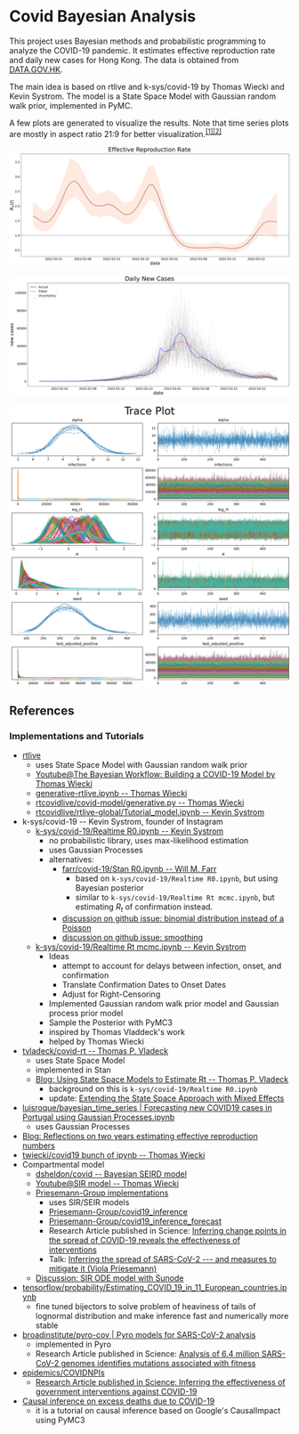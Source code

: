 # Covid Bayesian Analysis

This project uses Bayesian methods and probabilistic programming to analyze the COVID-19 pandemic. It estimates effective reproduction rate and daily new cases for Hong Kong. The data is obtained from [DATA.GOV.HK](https://data.gov.hk/en-data/dataset/hk-dh-chpsebcddr-novel-infectious-agent).

The main idea is based on rtlive and k-sys/covid-19 by Thomas Wiecki and Kevin Systrom. The model is a State Space Model with Gaussian random walk prior, implemented in PyMC.

A few plots are generated to visualize the results. Note that time series plots are mostly in aspect ratio 21:9 for better visualization.<sup>[\[1\]](http://vis.stanford.edu/files/2006-Banking-InfoVis.pdf)</sup><sup>[\[2\]](http://vis.stanford.edu/files/2012-SlopeComparison-InfoVis.pdf)</sup>

![Effective Production Rate](./output/rt.svg)

![Daily New Cases](./output/ts_new_cases.svg)

![trace plot](./output/trace.png)

## References

### Implementations and Tutorials

- [rtlive](https://rt.live/)
  - uses State Space Model with Gaussian random walk prior
  - [Youtube@The Bayesian Workflow: Building a COVID-19 Model by Thomas Wiecki](https://discourse.pymc.io/t/the-bayesian-workflow-building-a-covid-19-model-by-thomas-wiecki/6017/1)
  - [generative-rtlive.ipynb  -- Thomas Wiecki](https://gist.github.com/twiecki/fc63488e7c81d162af3f58ae68a32cd4)
  - [rtcovidlive/covid-model/generative.py -- Thomas Wiecki](https://github.com/rtcovidlive/covid-model/blob/master/covid/models/generative.py)
  - [rtcovidlive/rtlive-global/Tutorial_model.ipynb -- Kevin Systrom](https://github.com/rtcovidlive/rtlive-global/blob/master/notebooks/Tutorial_model.ipynb)
- k-sys/covid-19 -- Kevin Systrom, founder of Instagram
  - [k-sys/covid-19/Realtime R0.ipynb -- Kevin Systrom](https://github.com/k-sys/covid-19/blob/master/Realtime%20R0.ipynb)
    - no probabilistic library, uses max-likelihood estimation
    - uses Gaussian Processes
    - alternatives:
      - [farr/covid-19/Stan R0.ipynb -- Will M. Farr](https://github.com/farr/covid-19/blob/master/Stan%20R0.ipynb)
        - based on `k-sys/covid-19/Realtime R0.ipynb`, but using Bayesian posterior
        - similar to `k-sys/covid-19/Realtime Rt mcmc.ipynb`, but estimating $R_t$ of confirmation instead.
      - [discussion on github issue: binomial distribution instead of a Poisson](https://github.com/k-sys/covid-19/issues/45)
      - [discussion on github issue: smoothing](https://github.com/k-sys/covid-19/issues/30)
  - [k-sys/covid-19/Realtime Rt mcmc.ipynb -- Kevin Systrom](https://github.com/k-sys/covid-19/blob/master/Realtime%20Rt%20mcmc.ipynb)
    - Ideas
      - attempt to account for delays between infection, onset, and confirmation
      - Translate Confirmation Dates to Onset Dates
      - Adjust for Right-Censoring
    - Implemented Gaussian random walk prior model and Gaussian process prior model
    - Sample the Posterior with PyMC3
    - inspired by Thomas Vladdeck's work
    - helped by Thomas Wiecki
- [tvladeck/covid-rt -- Thomas P. Vladeck](https://github.com/tvladeck/covid-rt)
  - uses State Space Model
  - implemented in Stan
  - [Blog: Using State Space Models to Estimate Rt -- Thomas P. Vladeck](https://tomvladeck.com/2020/04/15/rt-ssm.html)
    - background on this is `k-sys/covid-19/Realtime R0.ipynb`
    - update: [Extending the State Space Approach with Mixed Effects](https://tomvladeck.com/2020/04/16/rt-mixed-effect-ssm.html)
- [luisroque/bayesian_time_series | Forecasting new COVID19 cases in Portugal using Gaussian Processes.ipynb](https://github.com/luisroque/bayesian_time_series/blob/main/Forecasting%20new%20COVID19%20cases%20in%20Portugal%20using%20Gaussian%20Processes.ipynb)
  - uses Gaussian Processes
- [Blog: Reflections on two years estimating effective reproduction numbers](https://epiforecasts.io/posts/2022-03-25-rt-reflections/)
- [twiecki/covid19 bunch of ipynb -- Thomas Wiecki](https://github.com/twiecki/covid19)
- Compartmental model
  - [dsheldon/covid -- Bayesian SEIRD model](https://github.com/dsheldon/covid?tab=readme-ov-file)
  - [Youtube@SIR model -- Thomas Wiecki](https://www.youtube.com/watch?v=C1kWBTj6KvE&list=PLCPDoJ_cdViyhqkB-zm-JeOVeKANXb1-m&index=5)
  - [Priesemann-Group implementations](https://discourse.pymc.io/t/covid-19-case-numbers-inference-support-welcomed-funding-available/4922)
    - uses SIR/SEIR models
    - [Priesemann-Group/covid19_inference](https://github.com/Priesemann-Group/covid19_inference/)
    - [Priesemann-Group/covid19_inference_forecast](https://github.com/Priesemann-Group/covid19_inference_forecast)
    - Research Article published in Science: [Inferring change points in the spread of COVID-19 reveals the effectiveness of interventions](https://www.science.org/doi/10.1126/science.abb9789)
    - Talk: [Inferring the spread of SARS-CoV-2 --- and measures to mitigate it (Viola Priesemann)](https://www.youtube.com/watch?v=btHkSlePV5Q)
  - [Discussion: SIR ODE model with Sunode](https://discourse.pymc.io/t/sir-ode-model-with-sunode/12368)
- [tensorflow/probability/Estimating_COVID_19_in_11_European_countries.ipynb](https://github.com/tensorflow/probability/blob/main/tensorflow_probability/examples/jupyter_notebooks/Estimating_COVID_19_in_11_European_countries.ipynb)
  - fine tuned bijectors to solve problem of heaviness of tails of lognormal distribution and make inference fast and numerically more stable
- [broadinstitute/pyro-cov | Pyro models for SARS-CoV-2 analysis](https://github.com/broadinstitute/pyro-cov)
  - implemented in Pyro
  - Research Article published in Science: [Analysis of 6.4 million SARS-CoV-2 genomes identifies mutations associated with fitness](https://www.science.org/doi/10.1126/science.abm1208)
- [epidemics/COVIDNPIs](https://github.com/epidemics/COVIDNPIs/tree/manuscript?tab=readme-ov-file)
  - [Research Article published in Science: Inferring the effectiveness of government interventions against COVID-19](https://www.science.org/doi/10.1126/science.abd9338)
- [Causal inference on excess deaths due to COVID-19](https://www.pymc.io/projects/examples/en/latest/causal_inference/excess_deaths.html)
  - it is a tutorial on causal inference based on Google's CausalImpact using PyMC3
